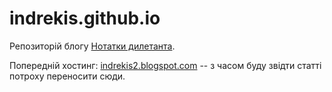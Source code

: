 # indrekis.github.io

Репозиторій блогу [Нотатки дилетанта](indrekis.github.io).

Попередній хостинг: [indrekis2.blogspot.com](https://indrekis2.blogspot.com/) -- з часом буду звідти статті потроху переносити сюди.

